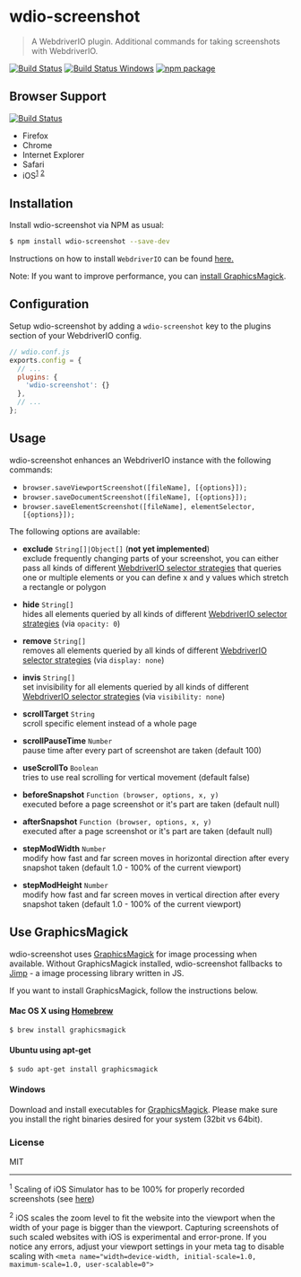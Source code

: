 # wdio-screenshot
> A WebdriverIO plugin. Additional commands for taking screenshots with WebdriverIO.

[![Build Status][build-badge]][build] [![Build Status Windows][build-windows-badge]][build-windows] [![npm package][npm-badge]][npm]


## Browser Support
[![Build Status](https://saucelabs.com/open_sauce/build_matrix/zinserjan.svg)](https://saucelabs.com/u/zinserjan)
- Firefox
- Chrome
- Internet Explorer
- Safari
- iOS<sup>[1](#footnote1)</sup> <sup>[2](#footnote2)</sup>

## Installation


Install wdio-screenshot via NPM as usual:

```sh
$ npm install wdio-screenshot --save-dev
```


Instructions on how to install `WebdriverIO` can be found [here.](http://webdriver.io/guide/getstarted/install.html)

Note: If you want to improve performance, you can [install GraphicsMagick](#use-graphicsmagick).

## Configuration
Setup wdio-screenshot by adding a `wdio-screenshot` key to the plugins section of your WebdriverIO config.

```js
// wdio.conf.js
exports.config = {
  // ...
  plugins: {
    'wdio-screenshot': {}
  },
  // ...
};
```


## Usage
wdio-screenshot enhances an WebdriverIO instance with the following commands:

* `browser.saveViewportScreenshot([fileName], [{options}]);`
* `browser.saveDocumentScreenshot([fileName], [{options}]);`
* `browser.saveElementScreenshot([fileName], elementSelector, [{options}]);`


The following options are available:


* **exclude** `String[]|Object[]` (**not yet implemented**)<br>
  exclude frequently changing parts of your screenshot, you can either pass all kinds of different [WebdriverIO selector strategies](http://webdriver.io/guide/usage/selectors.html)
  that queries one or multiple elements or you can define x and y values which stretch a rectangle or polygon

* **hide** `String[]`<br>
  hides all elements queried by all kinds of different [WebdriverIO selector strategies](http://webdriver.io/guide/usage/selectors.html) (via `opacity: 0`)

* **remove** `String[]`<br>
  removes all elements queried by all kinds of different [WebdriverIO selector strategies](http://webdriver.io/guide/usage/selectors.html) (via `display: none`)

* **invis** `String[]`<br>
  set invisibility for all elements queried by all kinds of different [WebdriverIO selector strategies](http://webdriver.io/guide/usage/selectors.html) (via `visibility: none`)

* **scrollTarget** `String`<br>
  scroll specific element instead of a whole page

* **scrollPauseTime** `Number`<br>
  pause time after every part of screenshot are taken (default 100)

* **useScrollTo** `Boolean`<br>
  tries to use real scrolling for vertical movement (default false)

* **beforeSnapshot** `Function (browser, options, x, y)`<br>
  executed before a page screenshot or it's part are taken (default null)

* **afterSnapshot** `Function (browser, options, x, y)`<br>
  executed after a page screenshot or it's part are taken (default null)

* **stepModWidth** `Number`<br>
  modify how fast and far screen moves in horizontal direction after every snapshot taken (default 1.0 - 100% of the current viewport)

* **stepModHeight** `Number`<br>
  modify how fast and far screen moves in vertical direction after every snapshot taken (default 1.0 - 100% of the current viewport)

## Use GraphicsMagick
wdio-screenshot uses [GraphicsMagick](http://www.graphicsmagick.org/) for image processing when available. Without GraphicsMagick installed, wdio-screenshot fallbacks to [Jimp](https://github.com/oliver-moran/jimp) - a image processing library written in JS.

If you want to install GraphicsMagick, follow the instructions below.

#### Mac OS X using [Homebrew](http://mxcl.github.io/homebrew/)
```sh
$ brew install graphicsmagick
```

#### Ubuntu using apt-get
```sh
$ sudo apt-get install graphicsmagick
```

#### Windows

Download and install executables for [GraphicsMagick](http://www.graphicsmagick.org/download.html).
Please make sure you install the right binaries desired for your system (32bit vs 64bit).


### License

MIT

---

<sup><a name="footnote1">1</a></sup> Scaling of iOS Simulator has to be 100% for properly recorded screenshots (see [here](https://discuss.appium.io/t/ios-screenshot-not-complete-with-appium-1-4-13/7126))

<sup><a name="footnote2">2</a></sup> iOS scales the zoom level to fit the website into the viewport when the width of your page is bigger than the viewport. Capturing screenshots of such scaled websites with iOS is experimental and error-prone. If you notice any errors, adjust your viewport settings in your meta tag to disable scaling with `<meta name="width=device-width, initial-scale=1.0, maximum-scale=1.0, user-scalable=0">`


[build-badge]: https://travis-ci.org/zinserjan/wdio-screenshot.svg?branch=master
[build]: https://travis-ci.org/zinserjan/wdio-screenshot
[build-windows-badge]: https://ci.appveyor.com/api/projects/status/ef8r3rjiydld171i/branch/master?svg=true
[build-windows]: https://ci.appveyor.com/project/zinserjan/wdio-screenshot
[npm-badge]: https://img.shields.io/npm/v/wdio-screenshot.svg?style=flat-square
[npm]: https://www.npmjs.org/package/wdio-screenshot
